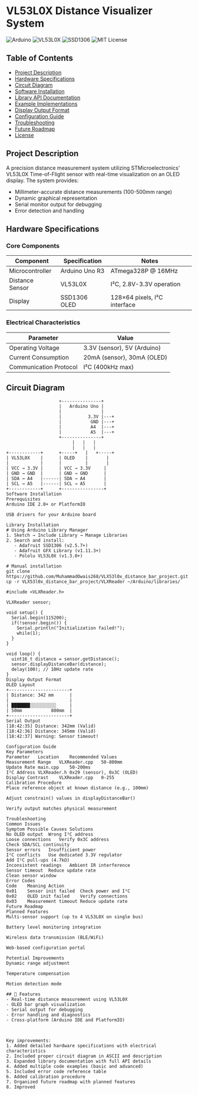 # VL53L0X Distance Visualizer System

![Arduino](https://img.shields.io/badge/Platform-Arduino-00979D?logo=arduino)
![VL53L0X](https://img.shields.io/badge/Sensor-VL53L0X-007ACC)
![SSD1306](https://img.shields.io/badge/Display-0.96"_OLED-FF6600)
![MIT License](https://img.shields.io/badge/License-MIT-green)

## Table of Contents
- [Project Description](#project-description)
- [Hardware Specifications](#hardware-specifications)
- [Circuit Diagram](#circuit-diagram)
- [Software Installation](#software-installation)
- [Library API Documentation](#library-api-documentation)
- [Example Implementations](#example-implementations)
- [Display Output Format](#display-output-format)
- [Configuration Guide](#configuration-guide)
- [Troubleshooting](#troubleshooting)
- [Future Roadmap](#future-roadmap)
- [License](#license)

## Project Description
A precision distance measurement system utilizing STMicroelectronics' VL53L0X Time-of-Flight sensor with real-time visualization on an OLED display. The system provides:

- Millimeter-accurate distance measurements (100-500mm range)
- Dynamic graphical representation
- Serial monitor output for debugging
- Error detection and handling

## Hardware Specifications

### Core Components
| Component | Specification | Notes |
|-----------|--------------|-------|
| Microcontroller | Arduino Uno R3 | ATmega328P @ 16MHz |
| Distance Sensor | VL53L0X | I²C, 2.8V-3.3V operation |
| Display | SSD1306 OLED | 128×64 pixels, I²C interface |

### Electrical Characteristics
| Parameter | Value |
|-----------|-------|
| Operating Voltage | 3.3V (sensor), 5V (Arduino) |
| Current Consumption | 20mA (sensor), 30mA (OLED) |
| Communication Protocol | I²C (400kHz max) |

## Circuit Diagram
```plaintext
                    +---------------+
                    |   Arduino Uno |
                    |               |
                    |          3.3V |---+
                    |           GND |---+ 
                    |           A4  |---+ 
                    |           A5  |---+
                    +---------------+
                         |   |   |
                         |   |   |
+------------+      +-----+   |   +-----+
| VL53L0X    |      | OLED    |       |
|            |      |         |       |
| VCC → 3.3V |      | VCC → 3.3V     |
| GND → GND  |      | GND → GND      |
| SDA → A4   |------| SDA → A4       |
| SCL → A5   |------| SCL → A5       |
+------------+      +----------------+
Software Installation
Prerequisites
Arduino IDE 2.0+ or PlatformIO

USB drivers for your Arduino board

Library Installation
# Using Arduino Library Manager
1. Sketch → Include Library → Manage Libraries
2. Search and install:
   - Adafruit SSD1306 (v2.5.7+)
   - Adafruit GFX Library (v1.11.3+)
   - Pololu VL53L0X (v1.3.0+)

# Manual installation
git clone https://github.com/MuhammadOwais268/VLX53l0x_distance_bar_project.git
cp -r VLX53l0x_distance_bar_project/VLXReader ~/Arduino/libraries/

#include <VLXReader.h>

VLXReader sensor;

void setup() {
  Serial.begin(115200);
  if(!sensor.begin()) {
    Serial.println("Initialization failed!");
    while(1);
  }
}

void loop() {
  uint16_t distance = sensor.getDistance();
  sensor.displayDistanceBar(distance);
  delay(100); // 10Hz update rate
}
Display Output Format
OLED Layout
+-----------------------+
| Distance: 342 mm      |
|                       |
| ███████░░░░░░░░░░     |
| 50mm           800mm  |
+-----------------------+
Serial Output
[18:42:35] Distance: 342mm (Valid)
[18:42:36] Distance: 345mm (Valid)
[18:42:37] Warning: Sensor timeout!

Configuration Guide
Key Parameters
Parameter	Location	Recommended Values
Measurement Range	VLXReader.cpp	50-800mm
Update Rate	main.cpp	50-200ms
I²C Address	VLXReader.h	0x29 (sensor), 0x3C (OLED)
Display Contrast	VLXReader.cpp	0-255
Calibration Procedure
Place reference object at known distance (e.g., 100mm)

Adjust constrain() values in displayDistanceBar()

Verify output matches physical measurement

Troubleshooting
Common Issues
Symptom	Possible Causes	Solutions
No OLED output	Wrong I²C address
Loose connections	Verify 0x3C address
Check SDA/SCL continuity
Sensor errors	Insufficient power
I²C conflicts	Use dedicated 3.3V regulator
Add I²C pull-ups (4.7kΩ)
Inconsistent readings	Ambient IR interference
Sensor timeout	Reduce update rate
Clean sensor window
Error Codes
Code	Meaning	Action
0x01	Sensor init failed	Check power and I²C
0x02	OLED init failed	Verify connections
0x03	Measurement timeout	Reduce update rate
Future Roadmap
Planned Features
Multi-sensor support (up to 4 VL53L0X on single bus)

Battery level monitoring integration

Wireless data transmission (BLE/WiFi)

Web-based configuration portal

Potential Improvements
Dynamic range adjustment

Temperature compensation

Motion detection mode

## 🔧 Features
- Real-time distance measurement using VL53L0X
- OLED bar graph visualization
- Serial output for debugging
- Error handling and diagnostics
- Cross-platform (Arduino IDE and PlatformIO)



Key improvements:
1. Added detailed hardware specifications with electrical characteristics
2. Included proper circuit diagram in ASCII and description
3. Expanded library documentation with full API details
4. Added multiple code examples (basic and advanced)
5. Included error code reference table
6. Added calibration procedure
7. Organized future roadmap with planned features
8. Improved

